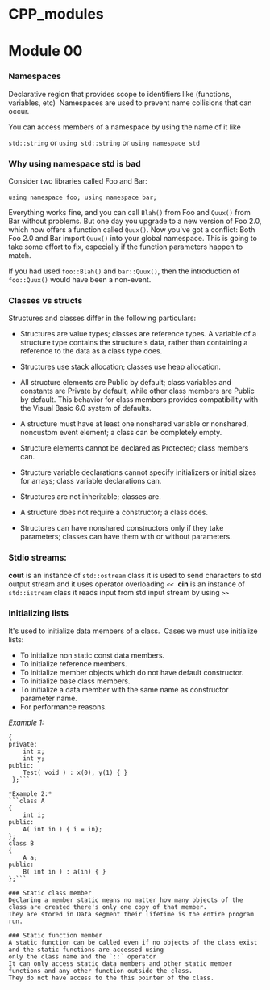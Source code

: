 # CPP_modules

# Module 00

### Namespaces 
Declarative region that provides scope to identifiers like (functions, variables, etc) 
Namespaces are used to prevent name collisions that can occur. 

You can access members of a namespace by using the name of it like  

`std::string` or `using std::string` or `using namespace std` 

### Why using namespace std is bad 

Consider two libraries called Foo and Bar: 

`using namespace foo;` 
`using namespace bar;` 

Everything works fine, and you can call `Blah()` from Foo and `Quux()` from Bar without problems.
But one day you upgrade to a new version of Foo 2.0, which now offers a function called `Quux()`.
Now you've got a conflict: Both Foo 2.0 and Bar import `Quux()` into your global namespace.
This is going to take some effort to fix, especially if the function parameters happen to match. 

If you had used `foo::Blah()` and `bar::Quux()`, then the introduction of `foo::Quux()` would have been a non-event.

### Classes vs structs 

Structures and classes differ in the following particulars: 

   - Structures are value types; classes are reference types. A variable of a structure type contains the structure's data, rather than containing a reference to the data as a class type does. 

   - Structures use stack allocation; classes use heap allocation. 

   - All structure elements are Public by default; class variables and constants are Private by default, while other class members are Public by default. This behavior for class members provides compatibility with the Visual Basic 6.0 system of defaults. 

   - A structure must have at least one nonshared variable or nonshared, noncustom event element; a class can be completely empty. 

   - Structure elements cannot be declared as Protected; class members can. 

   - Structure variable declarations cannot specify initializers or initial sizes for arrays; class variable declarations can. 

   - Structures are not inheritable; classes are. 

   - A structure does not require a constructor; a class does. 

   - Structures can have nonshared constructors only if they take parameters; classes can have them with or without parameters.
   
### Stdio streams: 
**cout** is an instance of `std::ostream` class it is used to send characters to std output stream and it uses operator overloading `<<` 
**cin** is an instance of `std::istream` class it reads input from std input stream by using `>>` 
  
### Initializing lists 

It's used to initialize data members of a class. 
Cases we must use initialize lists: 
  - To initialize non static const data members. 
  - To initialize reference members. 
  - To initialize member objects which do not have default constructor. 
  - To initialize base class members. 
  - To initialize a data member with the same name as constructor parameter name. 
  - For performance reasons. 

*Example 1:* 
```class Test 
{ 
private: 
    int x; 
    int y; 
public: 
    Test( void ) : x(0), y(1) { } 
 };```

*Example 2:* 
```class A  
{
    int i; 
public: 
    A( int in ) { i = in}; 
}; 
class B 
{ 
    A a; 
public: 
    B( int in ) : a(in) { } 
};```

### Static class member
Declaring a member static means no matter how many objects of the class are created there's only one copy of that member. 
They are stored in Data segment their lifetime is the entire program run.

### Static function member
A static function can be called even if no objects of the class exist and the static functions are accessed using 
only the class name and the `::` operator 
It can only access static data members and other static member functions and any other function outside the class. 
They do not have access to the this pointer of the class.
